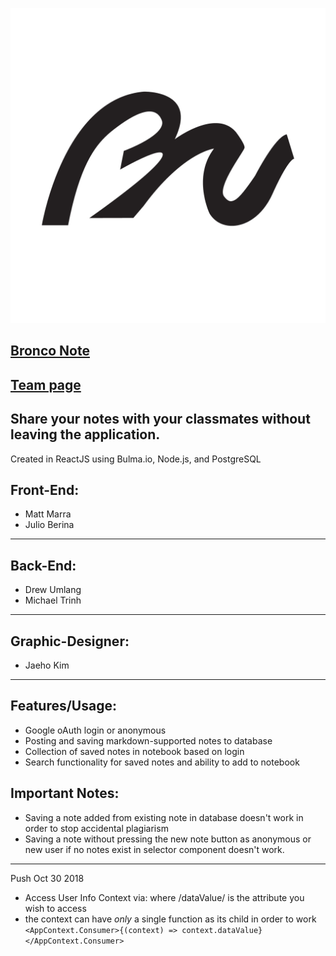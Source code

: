 ![alt text](https://github.com/Game-Of-Threads/CS4800Project/blob/master/src/logo.png)
## [Bronco Note](http://www.bronconote.com) 
## [Team page](http://cs480-projects.github.io/teams-fall2018/Game%20of%20Threads/index.html)
## Share your notes with your classmates without leaving the application.

Created in ReactJS using Bulma.io, Node.js, and PostgreSQL

## Front-End:
* Matt Marra
* Julio Berina
---
## Back-End:
* Drew Umlang
* Michael Trinh
---
## Graphic-Designer:
* Jaeho Kim
---
## Features/Usage:
* Google oAuth login or anonymous
* Posting and saving markdown-supported notes to database
* Collection of saved notes in notebook based on login
* Search functionality for saved notes and ability to add to notebook
## Important Notes:
* Saving a note added from existing note in database doesn't work in order to stop accidental plagiarism
* Saving a note without pressing the new note button as anonymous or new user if no notes exist in selector component doesn't work. 
---
Push Oct 30 2018
* Access User Info Context via: where /dataValue/ is the attribute you wish to access
* the context can have *only* a single function as its child in order to work
`<AppContext.Consumer>{(context) => context.dataValue}</AppContext.Consumer>`

